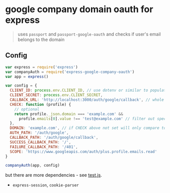 # google company domain oauth for express

> uses `passport` and `passport-google-oauth` and checks if user's email belongs to the domain

## Config

```js
var express = require('express')
var companyAuth = require('express-google-company-oauth')
var app = express()

var config = {
  CLIENT_ID: process.env.CLIENT_ID, // use dotenv or similar to populate ENV variables
  CLIENT_SECRET: process.env.CLIENT_SECRET,
  CALLBACK_URL: 'http://localhost:3000/auth/google/callback', // whole url
  CHECK: function (profile) {
    // optional
    return profile._json.domain === 'example.com' &&
      profile.emails[0].value !== 'test@example.com' // filter out specific emails
  },
  DOMAIN: 'example.com', // if CHECK above not set will only compare to "example.com"
  AUTH_PATH: '/auth/google',
  CALLBACK_PATH: '/auth/google/callback',
  SUCCESS_CALLBACK_PATH: '/',
  FAILURE_CALLBACK_PATH: '/401',
  SCOPE: 'https://www.googleapis.com/auth/plus.profile.emails.read'
}

companyAuth(app, config)
```

but there are more dependencies - see [test.js](test.js).

- `express-session`, `cookie-parser`

